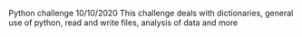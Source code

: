 Python challenge
10/10/2020
This challenge deals with dictionaries, general use of python, 
read and write files, analysis of data and more